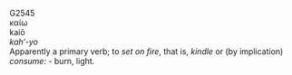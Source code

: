 <body>
  <p>G2545<br>  καίω  <br> kaiō  <br><i>kah‘-yo </i><br>Apparently a primary verb; to <i>set</i> <i>on</i> <i>fire</i>, that is, <i>kindle</i> or (by implication) <i>consume:</i> - burn, light.<br></p>
 </body>
